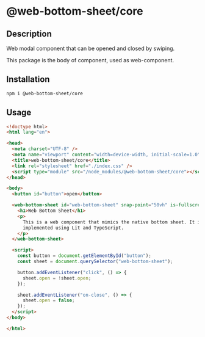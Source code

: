 # @web-bottom-sheet/core

## Description
Web modal component that can be opened and closed by swiping.

This package is the body of component, used as web-component.

## Installation
```bash
npm i @web-bottom-sheet/core
```

## Usage
```html
<!doctype html>
<html lang="en">

<head>
  <meta charset="UTF-8" />
  <meta name="viewport" content="width=device-width, initial-scale=1.0" />
  <title>web-bottom-sheet/core</title>
  <link rel="stylesheet" href="./index.css" />
  <script type="module" src="/node_modules/@web-bottom-sheet/core"></script>
</head>

<body>
  <button id="button">open</button>

  <web-bottom-sheet id="web-bottom-sheet" snap-point="50vh" is-fullscreen="false">
    <h1>Web Bottom Sheet</h1>
    <p>
      This is a web component that mimics the native bottom sheet. It is
      implemented using Lit and TypeScript.
    </p>
  </web-bottom-sheet>

  <script>
    const button = document.getElementById("button");
    const sheet = document.querySelector("web-bottom-sheet");

    button.addEventListener("click", () => {
      sheet.open = !sheet.open;
    });

    sheet.addEventListener("on-close", () => {
      sheet.open = false;
    });
  </script>
</body>

</html>
```